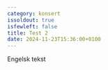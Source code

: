 ```yaml
---
category: konsert
issoldout: true
isfewleft: false
title: Test 2
date: 2024-11-23T15:36:00+0100
---
```

Engelsk tekst
